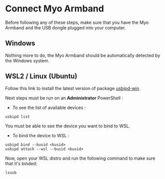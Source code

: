 # Connect Myo Armband

Before following any of these steps, make sure that you have the Myo Armband and the USB dongle plugged into your computer.

## Windows

Nothing more to do, the Myo Armband should be automatically detected by the Windows system.

## WSL2 / Linux (Ubuntu)

Follow this link to install the latest version of package [usbipd-win](https://github.com/dorssel/usbipd-win/releases).

Next steps must be run on an **Administrator** PowerShell :

- To see the list of available devices :

```pwsh
usbipd list
```

You must be able to see the device you want to bind to WSL.

- To bind the device to WSL :

```pwsh
usbipd bind --busid <busid>
usbipd attach --wsl --busid <busid>
```

Now, open your WSL distro and run the following command to make sure that it's binded:

```bash
lsusb
```

